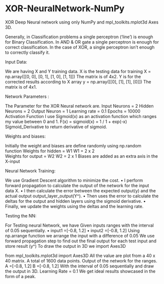 # XOR-NeuralNetwork-NumPy
XOR Deep Neural network using only NumPy and mpl_toolkits.mplot3d Axes 3D.

Generally, in Classification problems a single perceptron (‘line’) is enough for Binary Classification.
In AND & OR gate a single perceptron is enough for correct classification.
In the case of XOR, a single perceptron isn’t enough to correctly classify it.
 
Input Data:

We are having X and Y training data.
X is the testing data for training
X = np.array([[0, 0], [0, 1], [1, 0], [1, 1]])
	The matrix is of 4x2.
Y is for the corrected results according to X array
	y = np.array([[0], [1], [1], [0]])
	The matrix is of 4x1.

Network Parameters :

The Parameter for the XOR Neural network are.
Input Neurons = 2
Hidden Neurons = 2
Output Neuron = 1
Learning rate = 0.1
Epochs = 10000
Activation Function
I use Sigmoid(x) as an activation function which ranges my value between 0 and 1.
F(x) = sigmoid(x) = 1 / 1 + exp(-x)
Sigmoid_Derivative to return derivative of sigmoid. 


Weights and biases:

Initially the weight and biases are define randomly using np.random function
Weights for hidden = W1
	W1 = 2 x 2	
Weights for output = W2
	W2 = 2 x 1
Biases are added as an extra axis in the X-input 


Neural Network Training:

We use Gradient Descent algorithm to minimize the cost.
•	I perform forward propagation to calculate the output of the network for the input data X.
•	I then calculate the error between the expected output(y) and the actual output output_layer_output(Y^). 
•	Then uses the error to calculate the deltas for the output and hidden layers using the sigmoid derivative.
•	Finally, we update the weights using the deltas and the learning rate.

Testing the NN:

For Testing neural Network, we have Given inputs ranges with the interval of 0.05 sequentially. 
•	input1 =[-0.8, 1.2]
•	input2 =[-0.8, 1.2] 
Using np.arrange function we arrange the input with a difference of 0.05 
We use forward propagation step to find out the final output for each test input and store result (y^)
To draw the output in 3D we import Axes3D

from mpl_toolkits.mplot3d import Axes3D
All the value are plot from a 40 x 40 matrix.
A total of 1600 data points. 
Output of the network for the ranges.
A =[-0.8, 1.2]
B =[-0.8, 1.2] 
With the interval of 0.05 sequentially and draw the output in 3D.
Learning Rate = 0.1
We get ideal results showcased in the form of a peak.
